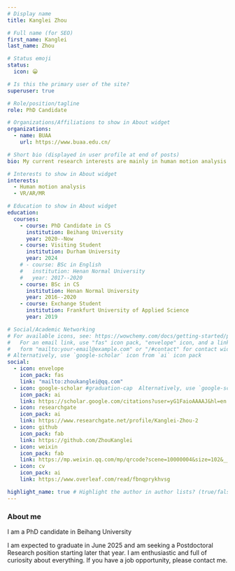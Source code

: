 ```yaml
---
# Display name
title: Kanglei Zhou

# Full name (for SEO)
first_name: Kanglei
last_name: Zhou

# Status emoji
status:
  icon: 😀

# Is this the primary user of the site?
superuser: true

# Role/position/tagline
role: PhD Candidate

# Organizations/Affiliations to show in About widget
organizations:
  - name: BUAA
    url: https://www.buaa.edu.cn/

# Short bio (displayed in user profile at end of posts)
bio: My current research interests are mainly in human motion analysis.

# Interests to show in About widget
interests:
  - Human motion analysis
  - VR/AR/MR

# Education to show in About widget
education:
  courses:
    - course: PhD Candidate in CS
      institution: Beihang University
      year: 2020--Now
    - course: Visiting Student
      institution: Durham University
      year: 2024
    # - course: BSc in English
    #   institution: Henan Normal University
    #   year: 2017--2020
    - course: BSc in CS
      institution: Henan Normal University
      year: 2016--2020
    - course: Exchange Student
      institution: Frankfurt University of Applied Science
      year: 2019

# Social/Academic Networking
# For available icons, see: https://wowchemy.com/docs/getting-started/page-builder/#icons
#   For an email link, use "fas" icon pack, "envelope" icon, and a link in the
#   form "mailto:your-email@example.com" or "/#contact" for contact widget.
# Alternatively, use `google-scholar` icon from `ai` icon pack
social:
  - icon: envelope
    icon_pack: fas
    link: "mailto:zhoukanglei@qq.com"
  - icon: google-scholar #graduation-cap  Alternatively, use `google-scholar` icon from `ai` icon pack
    icon_pack: ai
    link: https://scholar.google.com/citations?user=yG1FaioAAAAJ&hl=en
  - icon: researchgate
    icon_pack: ai
    link: https://www.researchgate.net/profile/Kanglei-Zhou-2
  - icon: github
    icon_pack: fab
    link: https://github.com/ZhouKanglei
  - icon: weixin
    icon_pack: fab
    link: https://mp.weixin.qq.com/mp/qrcode?scene=10000004&size=102&__biz=MzUyMTE2NDYxMQ==&mid=2247490017&idx=1&sn=a8a9eeb214186c9b0ca5dd566b7f9432&send_time=
  - icon: cv
    icon_pack: ai
    link: https://www.overleaf.com/read/fbnqprykhvsg

highlight_name: true # Highlight the author in author lists? (true/false)
---
```


### About me

I am a PhD candidate in Beihang University

I am expected to graduate in June 2025 and am seeking a Postdoctoral Research position starting later that year. I am enthusiastic and full of curiosity about everything. If you have a job opportunity, please contact me.
